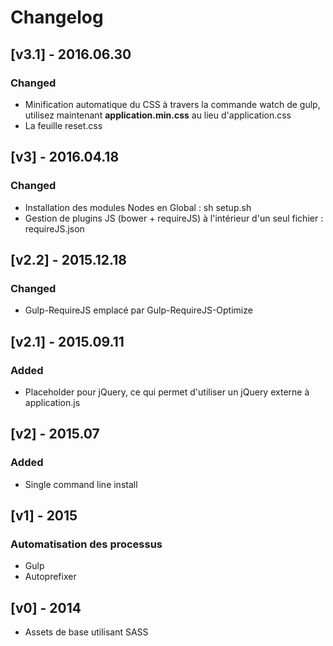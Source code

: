 Changelog
=========

## [v3.1] - 2016.06.30
### Changed
- Minification automatique du CSS à travers la commande watch de gulp, utilisez maintenant **application.min.css** au lieu d'application.css
- La feuille reset.css

## [v3] - 2016.04.18
### Changed
- Installation des modules Nodes en Global : sh setup.sh
- Gestion de plugins JS (bower + requireJS) à l'intérieur d'un seul fichier : requireJS.json

## [v2.2] - 2015.12.18
### Changed
- Gulp-RequireJS emplacé par Gulp-RequireJS-Optimize

## [v2.1] - 2015.09.11
### Added
- Placeholder pour jQuery, ce qui permet d'utiliser un jQuery externe à application.js

## [v2] - 2015.07
### Added
- Single command line install

## [v1] - 2015
### Automatisation des processus
- Gulp
- Autoprefixer

## [v0] - 2014
- Assets de base utilisant SASS
